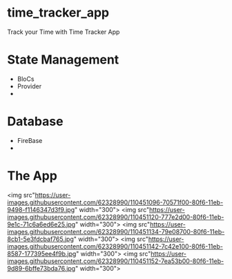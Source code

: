 # time_tracker_app

Track your Time with Time Tracker App

# State Management
- BloCs
- Provider
-
# Database
- FireBase
-
# The App
<img src"https://user-images.githubusercontent.com/62328990/110451096-70571f00-80f6-11eb-9498-f1146347d3f9.jpg" width="300">
<img src"https://user-images.githubusercontent.com/62328990/110451120-777e2d00-80f6-11eb-9e1c-71c6a6ed6e25.jpg" width="300">
<img src"https://user-images.githubusercontent.com/62328990/110451134-79e08700-80f6-11eb-8cb1-5e3fdcbaf765.jpg" width="300">
<img src"https://user-images.githubusercontent.com/62328990/110451142-7c42e100-80f6-11eb-8587-177395ee4f9b.jpg" width="300">
<img src"https://user-images.githubusercontent.com/62328990/110451152-7ea53b00-80f6-11eb-9d89-6bffe73bda76.jpg" width="300">

